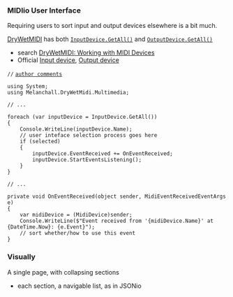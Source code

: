 ### MIDIio User Interface
Requiring users to sort input and output devices elsewhere is a bit much.  

[DryWetMIDI](https://github.com/melanchall/drywetmidi) has both
	[`InputDevice.GetAll()`](https://melanchall.github.io/drywetmidi/api/Melanchall.DryWetMidi.Multimedia.InputDevice.html#Melanchall_DryWetMidi_Multimedia_InputDevice_GetAll)
 and  [`OutputDevice.GetAll()`](https://melanchall.github.io/drywetmidi/api/Melanchall.DryWetMidi.Multimedia.OutputDevice.html#Melanchall_DryWetMidi_Multimedia_OutputDevice_GetAll)  
- search [DryWetMIDI: Working with MIDI Devices](https://www.codeproject.com/articles/DryWetMIDI-Working-with-MIDI-Devices)
- Official [Input device](https://melanchall.github.io/drywetmidi/articles/devices/Input-device.html), [Output device](https://melanchall.github.io/drywetmidi/articles/devices/Output-device.html)  


`//` [`author comments`](https://stackoverflow.com/questions/61574577/i-want-to-use-my-midi-piano-to-interact-with-my-windows-form-c-sharp-drywetmidi)
```
using System;
using Melanchall.DryWetMidi.Multimedia;

// ...

foreach (var inputDevice = InputDevice.GetAll())
{
	Console.WriteLine(inputDevice.Name);
	// user inteface selection process goes here
	if (selected)
	{
		inputDevice.EventReceived += OnEventReceived;
		inputDevice.StartEventsListening();
	}
}

// ...

private void OnEventReceived(object sender, MidiEventReceivedEventArgs e)
{
	var midiDevice = (MidiDevice)sender;
	Console.WriteLine($"Event received from '{midiDevice.Name}' at {DateTime.Now}: {e.Event}");
	// sort whether/how to use this event
}
```

### Visually
A single page, with collapsing sections
- each section, a navigable list, as in JSONio
